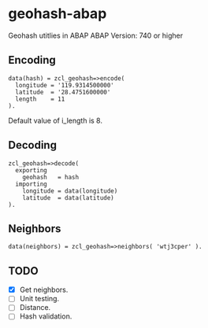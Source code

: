 # geohash-abap
Geohash utitlies in ABAP
ABAP Version: 740 or higher

## Encoding
    data(hash) = zcl_geohash=>encode(
      longitude = '119.9314500000'
      latitude  = '28.4751600000'
      length    = 11
    ).
Default value of i_length is 8.

## Decoding
    zcl_geohash=>decode(
      exporting
        geohash   = hash
      importing
        longitude = data(longitude)
        latitude  = data(latitude)
    ).
## Neighbors
    data(neighbors) = zcl_geohash=>neighbors( 'wtj3cper' ).
## TODO
- [x] Get neighbors.
- [ ] Unit testing.
- [ ] Distance.
- [ ] Hash validation.

